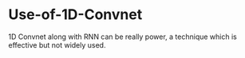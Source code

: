 # Use-of-1D-Convnet
1D Convnet along with RNN can be really power, a technique which is effective but not widely used. 
